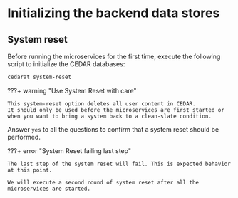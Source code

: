 # Initializing the backend data stores

## System reset

Before running the microservices for the first time, execute the following script to initialize the CEDAR databases:

```sh
cedarat system-reset
```

???+ warning "Use System Reset with care"

    This system-reset option deletes all user content in CEDAR. 
    It should only be used before the microservices are first started or when you want to bring a system back to a clean-slate condition.
    
Answer `yes` to all the questions to confirm that a system reset should be performed.

???+ error "System Reset failing last step"

    The last step of the system reset will fail. This is expected behavior at this point.

    We will execute a second round of system reset after all the microservices are started.
